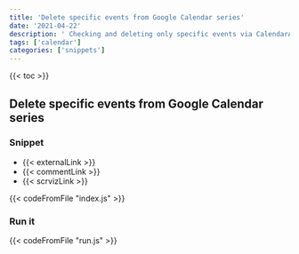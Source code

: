 ```yaml
---
title: 'Delete specific events from Google Calendar series'
date: '2021-04-22'
description: ' Checking and deleting only specific events via CalendarApp'
tags: ['calendar']
categories: ['snippets']
---
```


{{< toc >}}

## Delete specific events from Google Calendar series

### Snippet

- {{< externalLink >}}
- {{< commentLink >}}
- {{< scrvizLink >}}

{{< codeFromFile "index.js" >}}

### Run it

{{< codeFromFile "run.js" >}}
